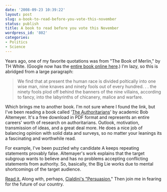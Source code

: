 ```yaml
---
date: '2008-09-23 10:39:22'
layout: post
slug: a-book-to-read-before-you-vote-this-november
status: publish
title: A book to read before you vote this November
wordpress_id: '802'
categories:
- Politics
- Science
---
```


Years ago, one of my favorite quotations was from "The Book of Merlin," by TH White. (Google now has the [entire book online here](http://books.google.com/books?id=t1_hnB01TKkC).) I'm lazy, so this is abridged from a large paragraph:


> We find that at present the human race is divided poltically into one wise man, nine knaves and ninety fools out of every hundred. . . the ninety fools plod off behind the banners of the nine villains, according to fancy, into the labyrinths of chicanery, malice and warfare.


Which brings me to another book. I'm not sure where I found the link, but I've been reading a book called '[The Authoritarians](http://home.cc.umanitoba.ca/~altemey/)' by academic Bob Altemeyer. It's a free download in PDF format and represents an entire careers' worth of research on authoritarians. Outlook, motivation, transmission of ideas, and a great deal more. He does a nice job of balancing opinion with solid data and surveys, so no matter your leanings its a fascinating and worthwhile read.

For example, I've been puzzled why candidate A keeps repeating statements provably false. Altemayer's work explains that the target subgroup wants to believe and has no problems accepting conflicting statements from authority. So, basically, the Big Lie works due to mental shortcomings of the target audience.

[Read it.](http://home.cc.umanitoba.ca/~altemey/) Along with, perhaps, [Cialdini's "Persuasion.](http://en.wikipedia.org/wiki/Robert_Cialdini)" Then join me in fearing for the future of our country.
